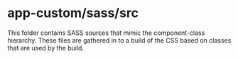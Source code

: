 # app-custom/sass/src

This folder contains SASS sources that mimic the component-class hierarchy. These files
are gathered in to a build of the CSS based on classes that are used by the build.
